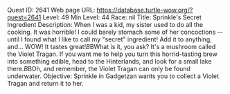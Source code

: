 Quest ID: 2641
Web page URL: https://database.turtle-wow.org/?quest=2641
Level: 49
Min Level: 44
Race: nil
Title: Sprinkle's Secret Ingredient
Description: When I was a kid, my sister used to do all the cooking. It was horrible! I could barely stomach some of her concoctions -- until I found what I like to call my "secret" ingredient! Add it to anything, and... WOW! It tastes great!$B$BWhat is it, you ask? It's a mushroom called the Violet Tragan. If you want me to help you turn this horrid-tasting brew into something edible, head to the Hinterlands, and look for a small lake there.$B$BOh, and remember, the Violet Tragan can only be found underwater.
Objective: Sprinkle in Gadgetzan wants you to collect a Violet Tragan and return it to her.
